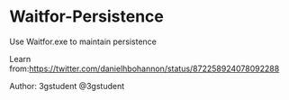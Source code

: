 # Waitfor-Persistence
Use Waitfor.exe to maintain persistence

Learn from:https://twitter.com/danielhbohannon/status/872258924078092288

Author: 3gstudent @3gstudent
